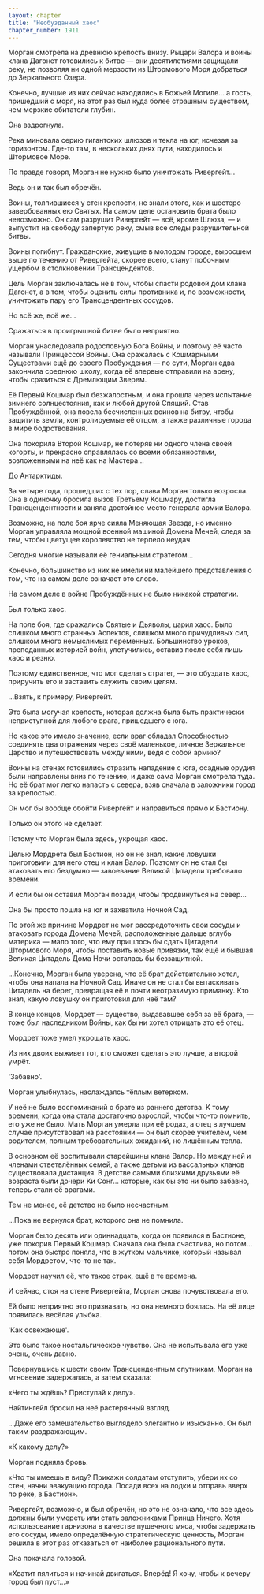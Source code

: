 ```yaml
---
layout: chapter
title: "Необузданный хаос"
chapter_number: 1911
---
```




Морган смотрела на древнюю крепость внизу. Рыцари Валора и воины клана Дагонет готовились к битве — они десятилетиями защищали реку, не позволяя ни одной мерзости из Штормового Моря добраться до Зеркального Озера.

Конечно, лучшие из них сейчас находились в Божьей Могиле... а гость, пришедший с моря, на этот раз был куда более страшным существом, чем мерзкие обитатели глубин.

Она вздрогнула.

Река миновала серию гигантских шлюзов и текла на юг, исчезая за горизонтом. Где-то там, в нескольких днях пути, находилось и Штормовое Море.

По правде говоря, Морган не нужно было уничтожать Ривергейт...

Ведь он и так был обречён.

Воины, толпившиеся у стен крепости, не знали этого, как и шестеро завербованных ею Святых. На самом деле остановить брата было невозможно. Он сам разрушит Ривергейт — всё, кроме Шлюза, — и выпустит на свободу запертую реку, смыв все следы разрушительной битвы.

Воины погибнут. Гражданские, живущие в молодом городе, выросшем выше по течению от Ривергейта, скорее всего, станут побочным ущербом в столкновении Трансцендентов.

Цель Морган заключалась не в том, чтобы спасти родовой дом клана Дагонет, а в том, чтобы оценить силы противника и, по возможности, уничтожить пару его Трансцендентных сосудов.

Но всё же, всё же...

Сражаться в проигрышной битве было неприятно.

Морган унаследовала родословную Бога Войны, и поэтому её часто называли Принцессой Войны. Она сражалась с Кошмарными Существами ещё до своего Пробуждения — по сути, Морган едва закончила среднюю школу, когда её впервые отправили на арену, чтобы сразиться с Дремлющим Зверем.

Её Первый Кошмар был безжалостным, и она прошла через испытание зимнего солнцестояния, как и любой другой Спящий. Став Пробуждённой, она повела бесчисленных воинов на битву, чтобы защитить земли, контролируемые её отцом, а также различные города в мире бодрствования.

Она покорила Второй Кошмар, не потеряв ни одного члена своей когорты, и прекрасно справлялась со всеми обязанностями, возложенными на неё как на Мастера...

До Антарктиды.

За четыре года, прошедших с тех пор, слава Морган только возросла. Она в одиночку бросила вызов Третьему Кошмару, достигла Трансцендентности и заняла достойное место генерала армии Валора.

Возможно, на поле боя ярче сияла Меняющая Звезда, но именно Морган управляла мощной военной машиной Домена Мечей, следя за тем, чтобы цветущее королевство не терпело неудач.

Сегодня многие называли её гениальным стратегом...

Конечно, большинство из них не имели ни малейшего представления о том, что на самом деле означает это слово.

На самом деле в войне Пробуждённых не было никакой стратегии.

Был только хаос.

На поле боя, где сражались Святые и Дьяволы, царил хаос. Было слишком много странных Аспектов, слишком много причудливых сил, слишком много немыслимых переменных. Большинство уроков, преподанных историей войн, улетучились, оставив после себя лишь хаос и резню.

Поэтому единственное, что мог сделать стратег, — это обуздать хаос, приручить его и заставить служить своим целям.

...Взять, к примеру, Ривергейт.

Это была могучая крепость, которая должна была быть практически неприступной для любого врага, пришедшего с юга.

Но какое это имело значение, если враг обладал Способностью соединять два отражения через своё маленькое, личное Зеркальное Царство и путешествовать между ними, ведя с собой армию?

Воины на стенах готовились отразить нападение с юга, осадные орудия были направлены вниз по течению, и даже сама Морган смотрела туда. Но её брат мог легко напасть с севера, взяв сначала в заложники город за крепостью.

Он мог бы вообще обойти Ривергейт и направиться прямо к Бастиону.

Только он этого не сделает.

Потому что Морган была здесь, укрощая хаос.

Целью Мордрета был Бастион, но он не знал, какие ловушки приготовили для него отец и клан Валор. Поэтому он не стал бы атаковать его бездумно — завоевание Великой Цитадели требовало времени.

И если бы он оставил Морган позади, чтобы продвинуться на север...

Она бы просто пошла на юг и захватила Ночной Сад.

По этой же причине Мордрет не мог рассредоточить свои сосуды и атаковать города Домена Мечей, расположенные дальше вглубь материка — мало того, что ему пришлось бы сдать Цитадели Штормового Моря, чтобы поставить новые привязки, так ещё и бывшая Великая Цитадель Дома Ночи осталась бы беззащитной.

...Конечно, Морган была уверена, что её брат действительно хотел, чтобы она напала на Ночной Сад. Иначе он не стал бы вытаскивать Цитадель на берег, превращая её в почти неотразимую приманку. Кто знал, какую ловушку он приготовил для неё там?

В конце концов, Мордрет — существо, выдававшее себя за её брата, — тоже был наследником Войны, как бы ни хотел отрицать это её отец.

Мордрет тоже умел укрощать хаос.

Из них двоих выживет тот, кто сможет сделать это лучше, а второй умрёт.

'Забавно'.

Морган улыбнулась, наслаждаясь тёплым ветерком.

У неё не было воспоминаний о брате из раннего детства. К тому времени, когда она стала достаточно взрослой, чтобы что-то помнить, его уже не было. Мать Морган умерла при её родах, а отец в лучшем случае присутствовал на расстоянии — он был скорее учителем, чем родителем, полным требовательных ожиданий, но лишённым тепла.

В основном её воспитывали старейшины клана Валор. Но между ней и членами ответвлённых семей, а также детьми из вассальных кланов существовала дистанция. В детстве самыми близкими друзьями её возраста были дочери Ки Сонг... которые, как бы это ни было забавно, теперь стали её врагами.

Тем не менее, её детство не было несчастным.

...Пока не вернулся брат, которого она не помнила.

Морган было десять или одиннадцать, когда он появился в Бастионе, уже покорив Первый Кошмар. Сначала она была счастлива, но потом... потом она быстро поняла, что в жутком мальчике, который называл себя Мордретом, что-то не так.

Мордрет научил её, что такое страх, ещё в те времена.

И сейчас, стоя на стене Ривергейта, Морган снова почувствовала его.

Ей было неприятно это признавать, но она немного боялась. На её лице появилась весёлая улыбка.

'Как освежающе'.

Это было такое ностальгическое чувство. Она не испытывала его уже очень, очень давно.

Повернувшись к шести своим Трансцендентным спутникам, Морган на мгновение задержалась, а затем сказала:

«Чего ты ждёшь? Приступай к делу».

Найтингейл бросил на неё растерянный взгляд.

...Даже его замешательство выглядело элегантно и изысканно. Он был таким раздражающим.

«К какому делу?»

Морган подняла бровь.

«Что ты имеешь в виду? Прикажи солдатам отступить, убери их со стен, начни эвакуацию города. Посади всех на лодки и отправь вверх по реке, в Бастион».

Ривергейт, возможно, и был обречён, но это не означало, что все здесь должны были умереть или стать заложниками Принца Ничего. Хотя использование гарнизона в качестве пушечного мяса, чтобы задержать его сосуды, имело определённую стратегическую ценность, Морган решила в этот раз отказаться от наиболее рационального пути.

Она покачала головой.

«Хватит пялиться и начинай двигаться. Вперёд! Я хочу, чтобы к вечеру город был пуст...»

